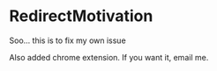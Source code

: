 # RedirectMotivation

Soo... this is to fix my own issue

Also added chrome extension. If you want it, email me.
